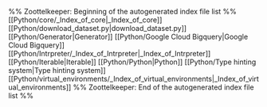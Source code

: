 %% Zoottelkeeper: Beginning of the autogenerated index file list  %%
 [[Python/core/_Index_of_core|_Index_of_core]]
 [[Python/download_dataset.py|download_dataset.py]]
 [[Python/Generator|Generator]]
 [[Python/Google Cloud Bigquery|Google Cloud Bigquery]]
 [[Python/Intrpreter/_Index_of_Intrpreter|_Index_of_Intrpreter]]
 [[Python/Iterable|Iterable]]
 [[Python/Python|Python]]
 [[Python/Type hinting system|Type hinting system]]
 [[Python/virtual_environments/_Index_of_virtual_environments|_Index_of_virtual_environments]]
%% Zoottelkeeper: End of the autogenerated index file list  %%
